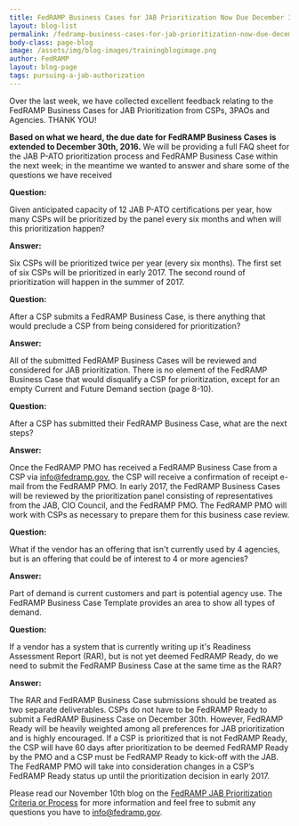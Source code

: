 ```yaml
---
title: FedRAMP Business Cases for JAB Prioritization Now Due December 30th
layout: blog-list
permalink: /fedramp-business-cases-for-jab-prioritization-now-due-december-30th/
body-class: page-blog
image: /assets/img/blog-images/trainingblogimage.png
author: FedRAMP
layout: blog-page
tags: pursuing-a-jab-authorization
---
```

Over the last week, we have collected excellent feedback relating to the FedRAMP Business Cases for JAB Prioritization from CSPs, 3PAOs and Agencies. THANK YOU!

**Based on what we heard, the due date for** **FedRAMP Business Cases** **is extended to December 30th, 2016.** We will be providing a full FAQ sheet for the JAB P-ATO prioritization process and FedRAMP Business Case within the next week; in the meantime we wanted to answer and share some of the questions we have received

**Question:**

Given anticipated capacity of 12 JAB P-ATO certifications per year, how many CSPs will be prioritized by the panel every six months and when will this prioritization happen?


**Answer:**

Six CSPs will be prioritized twice per year (every six months). The first set of six CSPs will be prioritized in early 2017. The second round of prioritization will happen in the summer of 2017.


**Question:**

After a CSP submits a FedRAMP Business Case, is there anything that would preclude a CSP from being considered for prioritization?


**Answer:**

All of the submitted FedRAMP Business Cases will be reviewed and considered for JAB prioritization. There is no element of the FedRAMP Business Case that would disqualify a CSP for prioritization, except for an empty Current and Future Demand section (page 8-10).


**Question:**

After a CSP has submitted their FedRAMP Business Case, what are the next steps?


**Answer:**

Once the FedRAMP PMO has received a FedRAMP Business Case from a CSP via info@fedramp.gov, the CSP will receive a confirmation of receipt e-mail from the FedRAMP PMO. In early 2017, the FedRAMP Business Cases will be reviewed by the prioritization panel consisting of representatives from the JAB, CIO Council, and the FedRAMP PMO. The FedRAMP PMO will work with CSPs as necessary to prepare them for this business case review.


**Question:**

What if the vendor has an offering that isn't currently used by 4 agencies, but is an offering that could be of interest to 4 or more agencies?


**Answer:**

Part of demand is current customers and part is potential agency use. The FedRAMP Business Case Template provides an area to show all types of demand.


**Question:**

If a vendor has a system that is currently writing up it's Readiness Assessment Report (RAR), but is not yet deemed FedRAMP Ready, do we need to submit the FedRAMP Business Case at the same time as the RAR?


**Answer:**

The RAR and FedRAMP Business Case submissions should be treated as two separate deliverables. CSPs do not have to be FedRAMP Ready to submit a FedRAMP Business Case on December 30th. However, FedRAMP Ready will be heavily weighted among all preferences for JAB prioritization and is highly encouraged. If a CSP is prioritized that is not FedRAMP Ready, the CSP will have 60 days after prioritization to be deemed FedRAMP Ready by the PMO and a CSP must be FedRAMP Ready to kick-off with the JAB. The FedRAMP PMO will take into consideration changes in a CSP’s FedRAMP Ready status up until the prioritization decision in early 2017. 


Please read our November 10th blog on the [FedRAMP JAB Prioritization Criteria or Process](https://www.fedramp.gov/fedramp-jab-prioritization-criteria-and-process/) for more information and feel free to submit any questions you have to [info@fedramp.gov](mailto:info@fedramp.gov).
